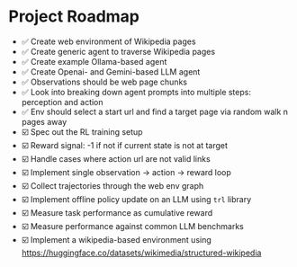 # Project Roadmap

- ✅ Create web environment of Wikipedia pages
- ✅ Create generic agent to traverse Wikipedia pages
- ✅ Create example Ollama-based agent
- ✅ Create Openai- and Gemini-based LLM agent
- ✅ Observations should be web page chunks
- ✅ Look into breaking down agent prompts into multiple steps: perception and action
- ✅ Env should select a start url and find a target page via random walk n pages away
- ☑️ Spec out the RL training setup
- ☑️ Reward signal: -1 if not if current state is not at target
- ☑️ Handle cases where action url are not valid links
- ☑️ Implement single observation -> action -> reward loop
- ☑️ Collect trajectories through the web env graph
- ☑️ Implement offline policy update on an LLM using `trl` library
- ☑️ Measure task performance as cumulative reward
- ☑️ Measure performance against common LLM benchmarks
- ☑️ Implement a wikipedia-based environment using https://huggingface.co/datasets/wikimedia/structured-wikipedia
